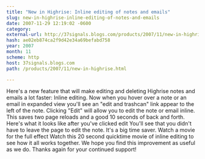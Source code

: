 ```yaml
---
title: "New in Highrise: Inline editing of notes and emails"
slug: new-in-highrise-inline-editing-of-notes-and-emails
date: 2007-11-29 12:19:02 -0600
category: 
external-url: http://37signals.blogs.com/products/2007/11/new-in-highrise.html
hash: ae02eb874ca2f9d42e34a69befabd758
year: 2007
month: 11
scheme: http
host: 37signals.blogs.com
path: /products/2007/11/new-in-highrise.html

---
```


Here's a new feature that will make editing and deleting Highrise notes and emails a lot faster: Inline editing.
 Now when you hover over a note or an email in expanded view you'll see an "edit and trashcan" link appear to the left of the note. Clicking "Edit" will allow you to edit the note or email inline. This saves two page reloads and a good 10 seconds of back and forth.
 Here's what it looks like after you've clicked edit 
 You'll see that you didn't have to leave the page to edit the note. It's a big time saver.
 Watch a movie for the full effect Watch this 20 second quicktime movie of inline editing to see how it all works together.
 We hope you find this improvement as useful as we do. Thanks again for your continued support!
